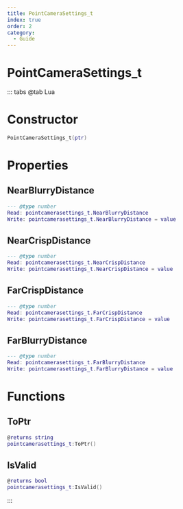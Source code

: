 ```yaml
---
title: PointCameraSettings_t
index: true
order: 2
category:
  - Guide
---
```


# PointCameraSettings_t

::: tabs
@tab Lua
# Constructor
```lua
PointCameraSettings_t(ptr)
```
# Properties
## NearBlurryDistance 
```lua
--- @type number
Read: pointcamerasettings_t.NearBlurryDistance
Write: pointcamerasettings_t.NearBlurryDistance = value
```
## NearCrispDistance 
```lua
--- @type number
Read: pointcamerasettings_t.NearCrispDistance
Write: pointcamerasettings_t.NearCrispDistance = value
```
## FarCrispDistance 
```lua
--- @type number
Read: pointcamerasettings_t.FarCrispDistance
Write: pointcamerasettings_t.FarCrispDistance = value
```
## FarBlurryDistance 
```lua
--- @type number
Read: pointcamerasettings_t.FarBlurryDistance
Write: pointcamerasettings_t.FarBlurryDistance = value
```
# Functions
## ToPtr
```lua
@returns string
pointcamerasettings_t:ToPtr()
```
## IsValid
```lua
@returns bool
pointcamerasettings_t:IsValid()
```

:::